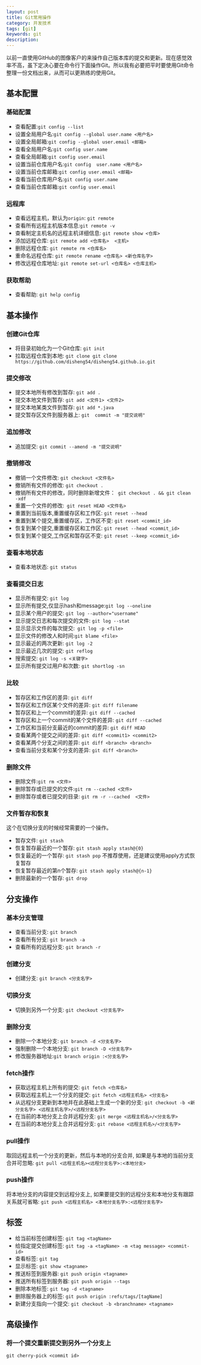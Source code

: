 ```yaml
---
layout: post
title: Git常用操作
category: 开发技术
tags: [git]
keywords: git
description:
---
```


以前一直使用GitHub的图像客户的来操作自己版本库的提交和更新。现在感觉效率不高，虽下定决心要在命令行下面操作Git。所以我有必要把平时要使用Git命令整理一份文档出来，从而可以更熟练的使用Git。

## 基本配置

### 基础配置

* 查看配置:`git config --list`
* 设置全局用户名:`git config --global user.name <用户名>`
* 设置全局邮箱:`git config --global user.email <邮箱>`
* 查看全局用户名:`git config user.name`
* 查看全局邮箱:`git config user.email`
* 设置当前仓库用户名:`git config  user.name <用户名>`
* 设置当前仓库邮箱:`git config user.email <邮箱>`
* 查看当前仓库用户名:`git config user.name`
* 查看当前仓库邮箱:`git config user.email`

###  远程库

* 查看远程主机，默认为`origin`: `git remote`
* 查看所有远程主机版本信息:`git remote -v `
* 查看制定主机名的远程主机详细信息: `git remote show <仓库>  ` 
* 添加远程仓库: `git remote add <仓库名>  <主机>` 
* 删除远程仓库: `git remote rm <仓库名>`
* 重命名远程仓库: `git remote rename <仓库名> <新仓库名字>`
* 修改远程仓库地址: `git remote set-url <仓库名> <仓库主机> `

### 获取帮助
     
* 查看帮助: `git help config`

## 基本操作
     
### 创建Git仓库

* 将目录初始化为一个Git仓库: `git init` 
* 拉取远程仓库到本地: `git clone git clone https://github.com/disheng54/disheng54.github.io.git`

### 提交修改
      
* 提交本地所有修改到暂存: `git add . `
* 提交本地文件到暂存: `git add <文件1> <文件2> ` 
* 提交本地某类文件到暂存: `git add *.java `
* 提交暂存区文件到服务器上: `git  commit -m "提交说明"`


### 追加修改

* 追加提交: `git commit --amend -m "提交说明"`

### 撤销修改

* 撤销一个文件修改: `git checkout <文件名>` 
* 撤销所有文件的修改: `git checkout .`
* 撤销所有文件的修改，同时删除新增文件：` git checkout . && git clean -xdf`
* 重置一个文件的修改:` git reset HEAD <文件名>`
* 重置到当前版本,重置缓存区和工作区: `git reset --head`
* 重置到某个提交,重置缓存区，工作区不变: `git reset <commit_id>`
* 恢复到某个提交,重置缓存区和工作区: `git reset --head <commit_id>`
* 恢复到某个提交,工作区和暂存区不变: `git reset --keep <commit_id>`

### 查看本地状态
     
* 查看本地状态: `git status`
 
### 查看提交日志

* 显示所有提交: `git log`
* 显示所有提交,仅显示hash和message:`git log --oneline`
* 显示某个用户的提交: `git log --author="username"`
* 显示提交日志和每次提交的文件: `git log --stat`
* 显示显示文件的每次提交:` git log -p <file>`
* 显示文件的修改人和时间:`git blame <file>`
* 显示最近的两次更新: `git log -2 `
* 显示最近几次的提交: `git reflog`
* 搜索提交: `git log -s <关键字>`
* 显示所有提交过用户和次数: `git shortlog -sn`

### 比较

* 暂存区和工作区的差异: `git diff`
* 暂存区和工作区某个文件的差异: `git diff filename`
* 暂存区和上一个commit的差异: `git diff --cached`
* 暂存区和上一个commit的某个文件的差异: `git diff --cached`
* 工作区和当前分支最近的commit的差异: `git diff HEAD`
* 查看某两个提交之间的差异: `git diff <commit1> <commit2>`
* 查看某两个分支之间的差异: `git diff <branch> <branch>`
* 查看当前分支和某个分支的差异: `git diff <branch>`

### 删除文件

* 删除文件:`git rm <文件>`
* 删除暂存或已提交的文件:`git rm --cached <文件>`
* 删除暂存或者已提交的目录: `git rm -r --cached  <文件>`


### 文件暂存和恢复

这个在切换分支的时候经常需要的一个操作。

* 暂存文件: `git stash`
* 恢复暂存最近的一个暂存: `git stash apply stash@{0}`
* 恢复最近的一个暂存: `git stash pop` 不推荐使用，还是建议使用apply方式恢复暂存
* 恢复暂存最近的第n个暂存: `git stash apply stash@{n-1}`
* 删除最新的一个暂存: `git drop`

## 分支操作

### 基本分支管理

* 查看当前分支: `git branch`
* 查看所有分支: `git branch -a `
* 查看所有的远程分支: `git branch -r`

### 创建分支

* 创建分支: `git branch <分支名字>`

### 切换分支

* 切换到另外一个分支: `git checkout <分支名字>`

### 删除分支

* 删除一个本地分支: `git branch -d <分支名字>`
* 强制删除一个本地分支: `git branch -D <分支名字>`
* 修改服务器地址:`git branch origin :<分支名字>`
          
###  fetch操作

* 获取远程主机上所有的提交: `git fetch <仓库名>`
* 获取远程主机上一个分支的提交: `git fetch <远程主机名> <分支名> `
* 从远程分支更新到本地并在此基础上生成一个新的分支: `git checkout -b <新分支名字> <远程主机名字>/<远程分支名字>`                 
* 在当前的本地分支上合并远程分支: `git merge <远程主机名>/<分支名字> `
* 在当前的本地分支上合并远程分支: `git rebase <远程主机名>/<分支名字> `

###  pull操作

取回远程主机一个分支的更新，然后与本地的分支合并, 如果是与本地的当前分支合并可忽略:
`git pull <远程主机名><远程分支名字>:<本地分支>`
         

###  push操作

将本地分支的内容提交到远程分支上, 如果要提交到的远程分支和本地分支有跟踪关系就可省略:
`git push <远程主机名> <本地分支名字>:<远程分支名字>`
         
     
## 标签

* 给当前标签创建标签: `git tag <tagName>`
* 给指定提交创建标签: `git tag -a <tagName> -m <tag message> <commit-id>`
* 查看标签: `git tag`
* 显示标签: `git show <tagname>`
* 推送标签到服务器: `git push origin <tagname>`
* 推送所有标签到服务器: `git push origin --tags`
* 删除本地标签: `git tag -d <tagname>`
* 删除服务器上的标签: `git push origin :refs/tags/[tagName]`
* 新建分支指向一个提交: `git checkout -b <branchname> <tagname>`

## 高级操作

### 将一个提交重新提交到另外一个分支上

`git cherry-pick <commit id>`


         
     

